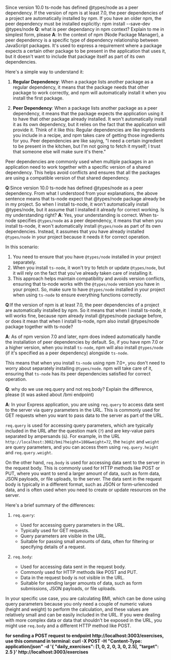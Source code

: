 Since version 10.0 ts-node has defined @types/node as a peer dependency. If the version of npm is at least 7.0, the peer dependencies of a project are automatically installed by npm. If you have an older npm, the peer dependency must be installed explicitly:
npm install --save-dev @types/node
**Q**: what is peer dependancy in npm context? Explain to me in simplest form, please
**A**: In the context of npm (Node Package Manager), a peer dependency is a specific type of dependency relationship between JavaScript packages. It's used to express a requirement where a package expects a certain other package to be present in the application that uses it, but it doesn't want to include that package itself as part of its own dependencies.

Here's a simple way to understand it:

1. **Regular Dependency**: When a package lists another package as a regular dependency, it means that the package needs that other package to work correctly, and npm will automatically install it when you install the first package.

2. **Peer Dependency**: When a package lists another package as a peer dependency, it means that the package expects the application using it to have that other package already installed. It won't automatically install it as its own dependency, but it relies on the fact that the application will provide it.
Think of it like this: Regular dependencies are like ingredients you include in a recipe, and npm takes care of getting those ingredients for you. Peer dependencies are like saying, "I need a certain ingredient to be present in the kitchen, but I'm not going to fetch it myself; I trust that someone else will make sure it's there."

Peer dependencies are commonly used when multiple packages in an application need to work together with a specific version of a shared dependency. This helps avoid conflicts and ensures that all the packages are using a compatible version of that shared dependency.

**Q**:Since version 10.0 ts-node has defined @types/node as a peer dependency.
From what I understood from your explanations, the above sentence means that ts-node expect  that @types/node package already be in my project. So when I install ts-node, it won't automatically install @types/node, but it assume that I installed it already for correct working. Is my understanding right?
**A**: Yes, your understanding is correct. When ts-node specifies `@types/node` as a peer dependency, it means that when you install ts-node, it won't automatically install `@types/node` as part of its own dependencies. Instead, it assumes that you have already installed `@types/node` in your project because it needs it for correct operation.

In this scenario:

1. You need to ensure that you have `@types/node` installed in your project separately.
2. When you install `ts-node`, it won't try to fetch or update `@types/node`, but it will rely on the fact that you've already taken care of installing it.
3. This approach helps maintain compatibility and avoids version conflicts, ensuring that ts-node works with the `@types/node` version you have in your project.
So, make sure to have `@types/node` installed in your project when using `ts-node` to ensure everything functions correctly.

**Q**:If the version of npm is at least 7.0, the peer dependencies of a project are automatically installed by npm.
So it means that when I install ts-node, it will works fine, because npm already install @types/node package before, or does it mean that when I install ts-node, npm also install @types/node package together with ts-node?

**A**: As of npm version 7.0 and later, npm does indeed automatically handle the installation of peer dependencies by default. So, if you have npm 7.0 or a higher version, when you install `ts-node`, npm will also install `@types/node` (if it's specified as a peer dependency) alongside `ts-node`.

This means that when you install `ts-node` using npm 7.0+, you don't need to worry about separately installing `@types/node`. npm will take care of it, ensuring that `ts-node` has its peer dependencies satisfied for correct operation.

**Q**: why do we use req.query and not req.body? Explain the difference, please (it was asked about /bmi endpoint)

**A**: In your Express application, you are using `req.query` to access data sent to the server via query parameters in the URL. This is commonly used for GET requests when you want to pass data to the server as part of the URL.

`req.query` is used for accessing query parameters, which are typically included in the URL after the question mark (`?`) and are key-value pairs separated by ampersands (`&`). For example, in the URL `http://localhost:3002/bmi?height=180&weight=72`, the `height` and `weight` are query parameters, and you can access them using `req.query.height` and `req.query.weight`.

On the other hand, `req.body` is used for accessing data sent to the server in the request body. This is commonly used for HTTP methods like POST or PUT, where you want to send a larger amount of data, such as form data, JSON payloads, or file uploads, to the server. The data sent in the request body is typically in a different format, such as JSON or form-urlencoded data, and is often used when you need to create or update resources on the server.

Here's a brief summary of the differences:

1. `req.query`:
   - Used for accessing query parameters in the URL.
   - Typically used for GET requests.
   - Query parameters are visible in the URL.
   - Suitable for passing small amounts of data, often for filtering or specifying details of a request.

2. `req.body`:
   - Used for accessing data sent in the request body.
   - Commonly used for HTTP methods like POST and PUT.
   - Data in the request body is not visible in the URL.
   - Suitable for sending larger amounts of data, such as form submissions, JSON payloads, or file uploads.

In your specific use case, you are calculating BMI, which can be done using query parameters because you only need a couple of numeric values (height and weight) to perform the calculation, and these values are relatively small and can be easily included in the URL. If you were dealing with more complex data or data that shouldn't be exposed in the URL, you might use `req.body` and a different HTTP method like POST.

**for sending a POST request to endpoint http://localhost:3003/exercises, use this command in terminal:
curl -X POST -H "Content-Type: application/json" -d '{
  "daily_exercises": [1, 0, 2, 0, 3, 0, 2.5],
  "target": 2.5
}' http://localhost:3003/exercises**